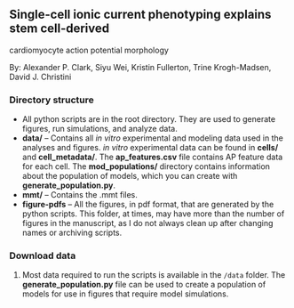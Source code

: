 ## Single-cell ionic current phenotyping explains stem cell-derived
cardiomyocyte action potential morphology

By: Alexander P. Clark, Siyu Wei, Kristin Fullerton, Trine Krogh-Madsen, David J. Christini 


### Directory structure

- All python scripts are in the root directory. They are used to generate figures, run simulations, and analyze data.
- **data/** – Contains all *in vitro* experimental and modeling data used in the analyses and figures. *in vitro* experimental data can be found in **cells/** and **cell_metadata/**. The **ap_features.csv** file contains AP feature data for each cell. The **mod_populations/** directory contains information about the population of models, which you can create with **generate_population.py**.
- **mmt/** – Contains the .mmt files.
- **figure-pdfs** – All the figures, in pdf format, that are generated by the python scripts. This folder, at times, may have more than the number of figures in the manuscript, as I do not always clean up after changing names or archiving scripts. 


### Download data

1. Most data required to run the scripts is available in the `/data` folder. The **generate_population.py** file can be used to create a population of models for use in figures that require model simulations.

